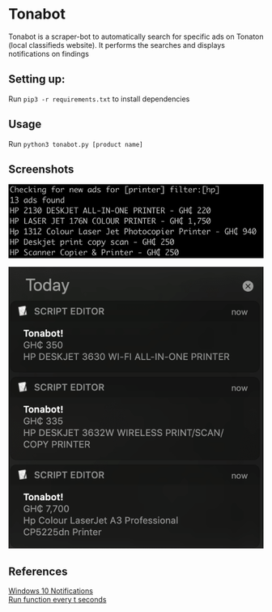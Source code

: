 # Tonabot
Tonabot is a scraper-bot to automatically search for specific ads on Tonaton (local classifieds website). It performs the searches and displays notifications on findings

## Setting up:
Run  `pip3 -r requirements.txt` to install dependencies

## Usage 
Run `python3 tonabot.py [product name]`

## Screenshots 
![Screen](https://raw.githubusercontent.com/kevin-deyoungster/Tonabot/master/screenshots/screen.png)

![Notifcations](https://raw.githubusercontent.com/kevin-deyoungster/Tonabot/master/screenshots/notifications.png)

## References
[Windows 10 Notifications](https://github.com/jithurjacob/Windows-10-Toast-Notifications)  
[Run function every t seconds](https://stackoverflow.com/questions/3393612/run-certain-code-every-n-seconds)
